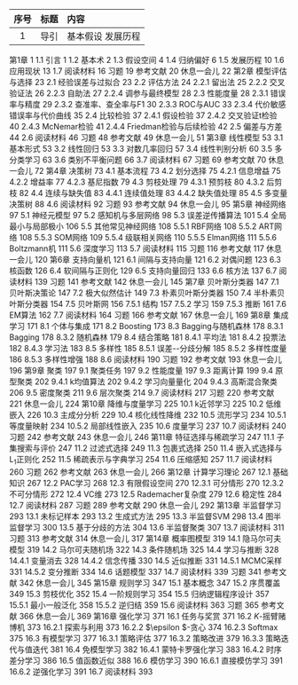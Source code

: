 | 序号 | 标题 | 内容 |
| :---: | :---: | :--- |
| 1 | 导引 | 基本假设 发展历程 |

第1章 1
1.1 引言 1
1.2 基本术 2
1.3 假设空间 4
1.4 归纳偏好 6
1.5 发展历程 10
1.6 应用现状 13
1.7 阅读材料 16
习题 19
参考文献 20
休息一会儿 22
第2章 模型评估与选择 23
2.1 经验误差与过拟合 23
2.2 评估方法 24
2.2.1 留出法 25
2.2.2 交叉验证法 26
2.2.3 自助法 27
2.2.4 调参与最终模型 28
2.3 性能度量 28
2.3.1 错误率与精度 29
2.3.2 查准率、查全率与F1 30
2.3.3 ROC与AUC 33
2.3.4 代价敏感错误率与代价曲线 35
2.4 比较检验 37
2.4.1 假设检验 37
2.4.2 交叉验证t检验 40
2.4.3 McNemar检验 41
2.4.4 Friedman检验与后续检验 42
2.5 偏差与方差 44
2.6 阅读材料 46
习题 48
参考文献 49
休息一会儿 51
第3章 线性模型 53
3.1 基本形式 53
3.2 线性回归 53
3.3 对数几率回归 57
3.4 线性判别分析 60
3.5 多分类学习 63
3.6 类别不平衡问题 66
3.7 阅读材料 67
习题 69
参考文献 70
休息一会儿 72
第4章 决策树 73
4.1 基本流程 73
4.2 划分选择 75
4.2.1 信息增益 75
4.2.2 增益率 77
4.2.3 基尼指数 79
4.3 剪枝处理 79
4.3.1 预剪枝 80
4.3.2 后剪枝 82
4.4 连续与缺失值 83
4.4.1 连续值处理 83
4.4.2 缺失值处理 85
4.5 多变量决策树 88
4.6 阅读材料 92
习题 93
参考文献 94
休息一会儿 95
第5章 神经网络 97
5.1 神经元模型 97
5.2 感知机与多层网络 98
5.3 误差逆传播算法 101
5.4 全局最小与局部极小 106
5.5 其他常见神经网络 108
5.5.1 RBF网络 108
5.5.2 ART网络 108
5.5.3 SOM网络 109
5.5.4 级联相关网络 110
5.5.5 Elman网络 111
5.5.6 Boltzmann机 111
5.6 深度学习 113
5.7 阅读材料 115
习题 116
参考文献 117
休息一会儿 120
第6章 支持向量机 121
6.1 间隔与支持向量 121
6.2 对偶问题 123
6.3 核函数 126
6.4 软间隔与正则化 129
6.5 支持向量回归 133
6.6 核方法 137
6.7 阅读材料 139
习题 141
参考文献 142
休息一会儿 145
第7章 贝叶斯分类器 147
7.1 贝叶斯决策论 147
7.2 极大似然估计 149
7.3 朴素贝叶斯分类器 150
7.4 半朴素贝叶斯分类器 154
7.5 贝叶斯网 156
7.5.1 结构 157
7.5.2 学习 159
7.5.3 推断 161
7.6 EM算法 162
7.7 阅读材料 164
习题 166
参考文献 167
休息一会儿 169
第8章 集成学习 171
8.1 个体与集成 171
8.2 Boosting 173
8.3 Bagging与随机森林 178
8.3.1 Bagging 178
8.3.2 随机森林 179
8.4 结合策略 181
8.4.1 平均法 181
8.4.2 投票法 182
8.4.3 学习法 183
8.5 多样性 185
8.5.1 误差--分歧分解 185
8.5.2 多样性度量 186
8.5.3 多样性增强 188
8.6 阅读材料 190
习题 192
参考文献 193
休息一会儿 196
第9章 聚类 197
9.1 聚类任务 197
9.2 性能度量 197
9.3 距离计算 199
9.4 原型聚类 202
9.4.1 k均值算法 202
9.4.2 学习向量量化 204
9.4.3 高斯混合聚类 206
9.5 密度聚类 211
9.6 层次聚类 214
9.7 阅读材料 217
习题 220
参考文献 221
休息一会儿 224
第10章 降维与度量学习 225
10.1 k近邻学习 225
10.2 低维嵌入 226
10.3 主成分分析 229
10.4 核化线性降维 232
10.5 流形学习 234
10.5.1 等度量映射 234
10.5.2 局部线性嵌入 235
10.6 度量学习 237
10.7 阅读材料 240
习题 242
参考文献 243
休息一会儿 246
第11章 特征选择与稀疏学习 247
11.1 子集搜索与评价 247
11.2 过滤式选择 249
11.3 包裹式选择 250
11.4 嵌入式选择与L$_1$正则化 252
11.5 稀疏表示与字典学习 254
11.6 压缩感知 257
11.7 阅读材料 260
习题 262
参考文献 263
休息一会儿 266
第12章 计算学习理论 267
12.1 基础知识 267
12.2 PAC学习 268
12.3 有限假设空间 270
12.3.1 可分情形 270
12.3.2 不可分情形 272
12.4 VC维 273
12.5 Rademacher复杂度 279
12.6 稳定性 284
12.7 阅读材料 287
习题 289
参考文献 290
休息一会儿 292
第13章 半监督学习 293
13.1 未标记样本 293
13.2 生成式方法 295
13.3 半监督SVM 298
13.4 图半监督学习 300
13.5 基于分歧的方法 304
13.6 半监督聚类 307
13.7 阅读材料 311
习题 313
参考文献 314
休息一会儿 317
第14章 概率图模型 319
14.1 隐马尔可夫模型 319
14.2 马尔可夫随机场 322
14.3 条件随机场 325
14.4 学习与推断 328
14.4.1 变量消去 328
14.4.2 信念传播 330
14.5 近似推断 331
14.5.1 MCMC采样 331
14.5.2 变分推断 334
14.6 话题模型 337
14.7 阅读材料 339
习题 341
参考文献 342
休息一会儿 345
第15章 规则学习 347
15.1 基本概念 347
15.2 序贯覆盖 349
15.3 剪枝优化 352
15.4 一阶规则学习 354
15.5 归纳逻辑程序设计 357
15.5.1 最小一般泛化 358
15.5.2 逆归结 359
15.6 阅读材料 363
习题 365
参考文献 366
休息一会儿 369
第16章 强化学习 371
16.1 任务与奖赏 371
16.2 $K$-摇臂赌博机 373
16.2.1 探索与利用 373
16.2.2 $\epsilon $-贪心 374
16.2.3 Softmax 375
16.3 有模型学习 377
16.3.1 策略评估 377
16.3.2 策略改进 379
16.3.3 策略迭代与值迭代 381
16.4 免模型学习 382
16.4.1 蒙特卡罗强化学习 383
16.4.2 时序差分学习 386
16.5 值函数近似 388
16.6 模仿学习 390
16.6.1 直接模仿学习 391
16.6.2 逆强化学习 391
16.7 阅读材料 393